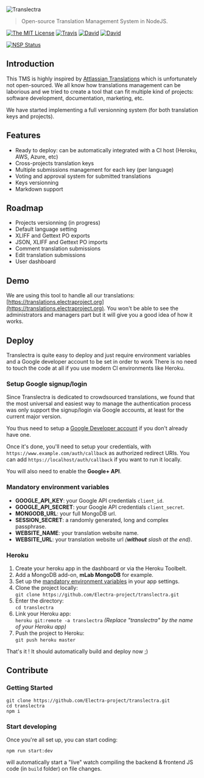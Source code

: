 ![Translectra](https://raw.githubusercontent.com/Electra-project/translectra/master/public/img/logo-icon-left.png)

> Open-source Translation Management System in NodeJS.

[![The MIT License](https://img.shields.io/badge/license-MIT-orange.svg?style=flat-square)](http://opensource.org/licenses/MIT)
[![Travis](https://img.shields.io/travis/Electra-project/translectra.svg?style=flat-square)](https://travis-ci.org/Electra-project/translectra)
[![David](https://img.shields.io/david/Electra-project/translectra.svg?style=flat-square)](https://david-dm.org/Electra-project/translectra)
[![David](https://img.shields.io/david/dev/Electra-project/translectra.svg?style=flat-square)](https://david-dm.org/Electra-project/translectra)

[![NSP Status](https://nodesecurity.io/orgs/electra-project/projects/3e54f722-a58c-47ba-a053-aa040cd75001/badge)](https://nodesecurity.io/orgs/electra-project/projects/3e54f722-a58c-47ba-a053-aa040cd75001)

## Introduction

This TMS is highly inspired by [Attlassian Translations](https://translations.atlassian.com/) which is unfortunately not open-sourced. We all know how translations management can be laborious and we tried to create a tool that can fit multiple kind of projects: software development, documentation, marketing, etc.

We have started implementing a full versionning system (for both translation keys and projects).

## Features

- Ready to deploy: can be automatically integrated with a CI host (Heroku, AWS, Azure, etc)
- Cross-projects translation keys
- Multiple submissions management for each key (per language)
- Voting and approval system for submitted translations
- Keys versionning
- Markdown support

## Roadmap

- Projects versionning (in progress)
- Default language setting
- XLIFF and Gettext PO exports
- JSON, XLIFF and Gettext PO imports
- Comment translation submissions
- Edit translation submissions
- User dashboard

## Demo

We are using this tool to handle all our translations: [https://translations.electraproject.org](https://translations.electraproject.org). You won't be able to see the administrators and managers part but it will give you a good idea of how it works.

## Deploy

Translectra is quite easy to deploy and just require environment variables and a Google developer account to be set in order to work There is no need to touch the code at all if you use modern CI environments like Heroku.

### Setup Google signup/login

Since Translectra is dedicated to crowdsourced translations, we found that the most universal and easiest way to manage the authentication process was only support the signup/login via Google accounts, at least for the current major version.

You thus need to setup a [Google Developer account](https://console.developers.google.com) if you don't already have one.

Once it's done, you'll need to setup your credentials, with `https://www.example.com/auth/callback` as authorized redirect URIs. You can add `https://localhost/auth/callback` if you want to run it locally.

You will also need to enable the **Google+ API**.

### Mandatory environment variables

- **GOOGLE_API_KEY**: your Google API credentials `client_id`.
- **GOOGLE_API_SECRET**: your Google API credentials `client_secret`.
- **MONGODB_URL**: your full MongoDB url.
- **SESSION_SECRET**: a randomly generated, long and complex passphrase.
- **WEBSITE_NAME**: your translation website name.
- **WEBSITE_URL**: your translation website url _(**without** slash at the end)_.

### Heroku

1. Create your heroku app in the dashboard or via the Heroku Toolbelt.
2. Add a MongoDB add-on, **mLab MongoDB** for example.
3. Set up the [mandatory environment variables](#mandatory-environment-variables) in your app settings.
4. Clone the project locally:<br>
   `git clone https://github.com/Electra-project/translectra.git`
5. Enter the directory:<br>
   `cd translectra`
6. Link your Heroku app:<br>
  `heroku git:remote -a translectra` _(Replace "translectra" by the name of your Heroku app)_
7. Push the project to Heroku:<br>
   `git push heroku master`

That's it ! It should automatically build and deploy now ;)

## Contribute

### Getting Started

    git clone https://github.com/Electra-project/translectra.git
    cd translectra
    npm i

### Start developing

Once you're all set up, you can start coding:

    npm run start:dev

will automatically start a "live" watch compiling the backend & frontend JS code (in `build` folder) on file changes.
